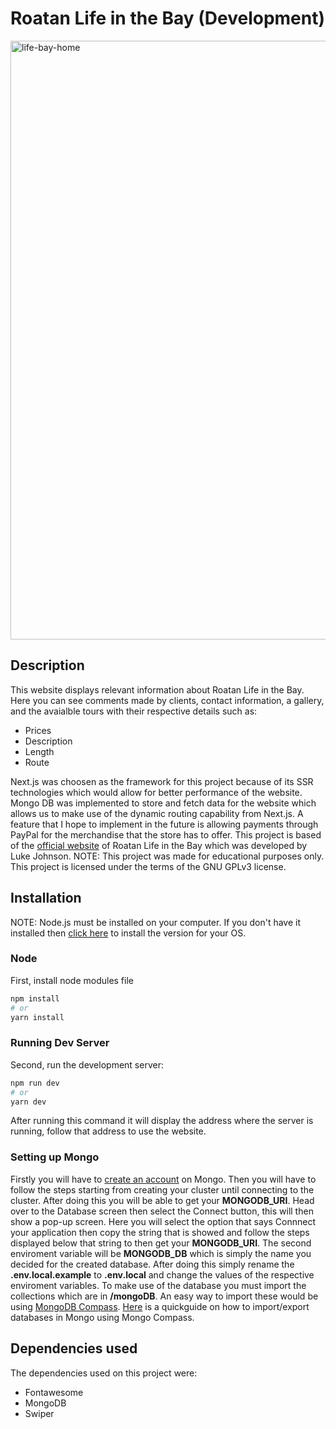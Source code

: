 # Roatan Life in the Bay (Development)

<img width="958" alt="life-bay-home" src="https://user-images.githubusercontent.com/52940934/147795958-83223113-e4a1-443d-ba76-91af6f92fa64.png">

## Description

This website displays relevant information about Roatan Life in the Bay. Here you can see comments made by clients, contact information, a gallery, and the avaialble tours with their respective details such as:

- Prices
- Description
- Length
- Route

Next.js was choosen as the framework for this project because of its SSR technologies which would allow for better performance of the website. Mongo DB was implemented to store and fetch data for the website which allows us to make use of the dynamic routing capability from Next.js.
A feature that I hope to implement in the future is allowing payments through PayPal for the merchandise that the store has to offer.
This project is based of the [official website](https://www.roatanlifeinthebay.com/) of Roatan Life in the Bay which was developed by Luke Johnson.
NOTE: This project was made for educational purposes only. This project is licensed under the terms of the GNU GPLv3 license.

## Installation
NOTE: Node.js must be installed on your computer. If you don't have it installed then [click here](https://nodejs.org/en/download/) to install the version for your OS.
### Node
First, install node modules file

```bash
npm install
# or
yarn install
```
### Running Dev Server
Second, run the development server:

```bash
npm run dev
# or
yarn dev
```

After running this command it will display the address where the server is running, follow that address to use the website.
### Setting up Mongo
Firstly you will have to [create an account](https://www.mongodb.com/) on Mongo. Then you will have to follow the steps starting from creating your cluster until connecting to the cluster. After doing this you will be able to get your **MONGODB_URI**. Head over to the Database screen then select the Connect button, this will then show a pop-up screen. Here you will select the option that says Connnect your application then copy the string that is showed and follow the steps displayed below that string to then get your **MONGODB_URI**. The second enviroment variable will be **MONGODB_DB** which is simply the name you decided for the created database. After doing this simply rename the **.env.local.example** to **.env.local** and change the values of the respective enviroment variables.
To make use of the database you must import the collections which are in **/mongoDB**. An easy way to import these would be using [MongoDB Compass](https://www.mongodb.com/try/download/compass). [Here](https://docs.mongodb.com/compass/current/import-export/) is a quickguide on how to import/export databases in Mongo using Mongo Compass.



## Dependencies used

The dependencies used on this project were:

- Fontawesome
- MongoDB
- Swiper
